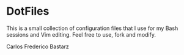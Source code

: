 # DotFiles

This is a small collection of configuration files that I use for my Bash sessions and Vim editing. Feel free to use, fork and modify.

Carlos Frederico Bastarz
